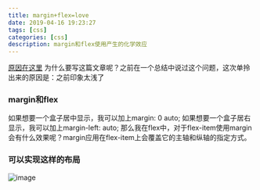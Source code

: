 ```yaml
---
title: margin+flex=love
date: 2019-04-16 19:23:27
tags: [css]
categories: [css]
description: margin和flex使用产生的化学效应
---
```


[原因在这里](https://medium.freecodecamp.org/understanding-flexbox-everything-you-need-to-know-b4013d4dc9af)
为什么要写这篇文章呢？之前在一个总结中说过这个问题，这次单拎出来的原因是：之前印象太浅了

### margin和flex
如果想要一个盒子居中显示，我可以加上margin: 0 auto;
如果想要一个盒子居右显示，我可以加上margin-left: auto;
那么我在flex中，对于flex-item使用margin会有什么效果呢？margin应用在flex-item上会覆盖它的主轴和纵轴的指定方式。

### 可以实现这样的布局
![image](https://res.cloudinary.com/dwudaridr/image/upload/v1555413952/blog/flex_margin.jpg)
